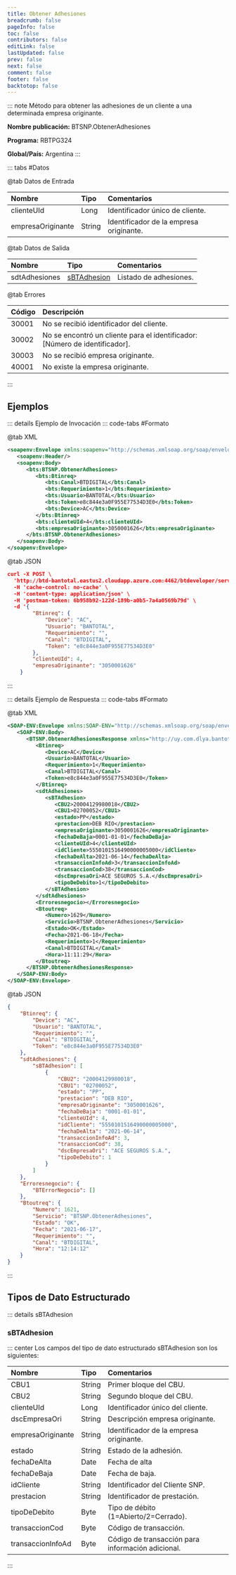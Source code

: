 ```yaml
---
title: Obtener Adhesiones
breadcrumb: false
pageInfo: false
toc: false
contributors: false
editLink: false
lastUpdated: false
prev: false
next: false
comment: false
footer: false
backtotop: false
---
```


<!-- ABRE DATOS DEL MÉTODO -->
::: note Método para obtener las adhesiones de un cliente a una determinada empresa originante.

**Nombre publicación:** BTSNP.ObtenerAdhesiones

**Programa:** RBTPG324

**Global/País:** Argentina
:::
<!-- CIERRA DATOS DEL MÉTODO -->

<!-- ABRE TABLA DE DATOS -->
::: tabs #Datos 

@tab Datos de Entrada

Nombre | Tipo | Comentarios
:--------- | :--------- | :---------
clienteUId | Long | Identificador único de cliente.
empresaOriginante | String | Identificador de la empresa originante.

@tab Datos de Salida

Nombre | Tipo | Comentarios
:--------- | :----------- | :-----------
sdtAdhesiones | [sBTAdhesion](#sbtadhesion) | Listado de adhesiones.

@tab Errores

Código | Descripción
:--------- | :-----------
30001 | No se recibió identificador del cliente.
30002 | No se encontró un cliente para el identificador: [Número de identificador].
30003 | No se recibió empresa originante.
40001 | No existe la empresa originante.
::: 
<!-- CIERRA TABLA DE DATOS -->

## **Ejemplos**

<!-- ABRE EJEMPLO DE INVOCACIÓN -->
::: details Ejemplo de Invocación 
::: code-tabs #Formato

@tab XML
```xml
<soapenv:Envelope xmlns:soapenv="http://schemas.xmlsoap.org/soap/envelope/" xmlns:bts="http://uy.com.dlya.bantotal/BTSOA/">
   <soapenv:Header/>
   <soapenv:Body>
      <bts:BTSNP.ObtenerAdhesiones>
         <bts:Btinreq>
            <bts:Canal>BTDIGITAL</bts:Canal>
            <bts:Requerimiento>1</bts:Requerimiento>
            <bts:Usuario>BANTOTAL</bts:Usuario>
            <bts:Token>e8c844e3a0F955E77534D3E0</bts:Token>
            <bts:Device>AC</bts:Device>
         </bts:Btinreq>
         <bts:clienteUId>4</bts:clienteUId>
         <bts:empresaOriginante>3050001626</bts:empresaOriginante>
      </bts:BTSNP.ObtenerAdhesiones>
   </soapenv:Body>
</soapenv:Envelope>
```

@tab JSON
```json
curl -X POST \
  'http://btd-bantotal.eastus2.cloudapp.azure.com:4462/btdeveloper/servlet/com.dlya.bantotal.odwsbt_BTSNP_v1?ObtenerEmpresasOriginantes' \
  -H 'cache-control: no-cache' \
  -H 'content-type: application/json' \
  -H 'postman-token: 6b958b92-122d-189b-a0b5-7a4a0569b79d' \
  -d '{   
		"Btinreq": {
			"Device": "AC",
			"Usuario": "BANTOTAL",
			"Requerimiento": "",
			"Canal": "BTDIGITAL",
			"Token": "e8c844e3a0F955E77534D3E0"
		},
		"clienteUId": 4,
		"empresaOriginante": "3050001626"
	}
```
:::
<!-- CIERRA EJEMPLO DE INVOCACIÓN -->

<!-- ABRE EJEMPLO DE RESPUESTA -->
::: details Ejemplo de Respuesta 
::: code-tabs #Formato

@tab XML
```xml
<SOAP-ENV:Envelope xmlns:SOAP-ENV="http://schemas.xmlsoap.org/soap/envelope/" xmlns:xsd="http://www.w3.org/2001/XMLSchema" xmlns:SOAP-ENC="http://schemas.xmlsoap.org/soap/encoding/" xmlns:xsi="http://www.w3.org/2001/XMLSchema-instance">
   <SOAP-ENV:Body>
      <BTSNP.ObtenerAdhesionesResponse xmlns="http://uy.com.dlya.bantotal/BTSOA/">
         <Btinreq>
            <Device>AC</Device>
            <Usuario>BANTOTAL</Usuario>
            <Requerimiento>1</Requerimiento>
            <Canal>BTDIGITAL</Canal>
            <Token>e8c844e3a0F955E77534D3E0</Token>
         </Btinreq>
         <sdtAdhesiones>
            <sBTAdhesion>
               <CBU2>20004129980018</CBU2>
               <CBU1>02700052</CBU1>
               <estado>PP</estado>
               <prestacion>DEB RIO</prestacion>
               <empresaOriginante>3050001626</empresaOriginante>
               <fechaDeBaja>0001-01-01</fechaDeBaja>
               <clienteUId>4</clienteUId>
               <idCliente>5550101516490000005000</idCliente>
               <fechaDeAlta>2021-06-14</fechaDeAlta>
               <transaccionInfoAd>3</transaccionInfoAd>
               <transaccionCod>38</transaccionCod>
               <dscEmpresaOri>ACE SEGUROS S.A.</dscEmpresaOri>
               <tipoDeDebito>1</tipoDeDebito>
            </sBTAdhesion>
         </sdtAdhesiones>
         <Erroresnegocio></Erroresnegocio>
         <Btoutreq>
            <Numero>1629</Numero>
            <Servicio>BTSNP.ObtenerAdhesiones</Servicio>
            <Estado>OK</Estado>
            <Fecha>2021-06-18</Fecha>
            <Requerimiento>1</Requerimiento>
            <Canal>BTDIGITAL</Canal>
            <Hora>11:11:29</Hora>
         </Btoutreq>
      </BTSNP.ObtenerAdhesionesResponse>
   </SOAP-ENV:Body>
</SOAP-ENV:Envelope>
```

@tab JSON
```json
{
    "Btinreq": {
        "Device": "AC",
        "Usuario": "BANTOTAL",
        "Requerimiento": "",
        "Canal": "BTDIGITAL",
        "Token": "e8c844e3a0F955E77534D3E0"
    },
    "sdtAdhesiones": {
        "sBTAdhesion": [
            {
                "CBU2": "20004129980018",
                "CBU1": "02700052",
                "estado": "PP",
                "prestacion": "DEB RIO",
                "empresaOriginante": "3050001626",
                "fechaDeBaja": "0001-01-01",
                "clienteUId": 4,
                "idCliente": "5550101516490000005000",
                "fechaDeAlta": "2021-06-14",
                "transaccionInfoAd": 3,
                "transaccionCod": 38,
                "dscEmpresaOri": "ACE SEGUROS S.A.",
                "tipoDeDebito": 1
            }
        ]
    },
    "Erroresnegocio": {
        "BTErrorNegocio": []
    },
    "Btoutreq": {
        "Numero": 1621,
        "Servicio": "BTSNP.ObtenerAdhesiones",
        "Estado": "OK",
        "Fecha": "2021-06-17",
        "Requerimiento": "",
        "Canal": "BTDIGITAL",
        "Hora": "12:14:12"
    }
}
```
::: 
<!-- CIERRA EJEMPLO DE RESPUESTA -->

## **Tipos de Dato Estructurado**

<!-- ABRE SDT -->
::: details sBTAdhesion  

### sBTAdhesion

::: center 
Los campos del tipo de dato estructurado sBTAdhesion son los siguientes: 

Nombre | Tipo | Comentarios 
:--------- | :----------- | :----------- 
CBU1 | String | Primer bloque del CBU.
CBU2 | String | Segundo bloque del CBU.
clienteUId | Long | Identificador único del cliente.
dscEmpresaOri | String | Descripción empresa originante.
empresaOriginante | String | Identificador de la empresa originante.
estado | String | Estado de la adhesión.
fechaDeAlta | Date | Fecha de alta
fechaDeBaja | Date | Fecha de baja.
idCliente | String | Identificador del Cliente SNP.
prestacion | String | Identificador de prestación.
tipoDeDebito | Byte | Tipo de débito (1=Abierto/2=Cerrado).
transaccionCod | Byte | Código de transacción.
transaccionInfoAd | Byte | Código de transacción para información adicional.
:::
<!-- CIERRA SDT -->